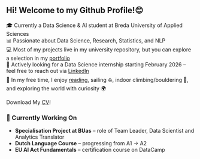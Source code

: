 ## Hi! Welcome to my Github Profile!😊

🎓 Currently a Data Science & AI student at Breda University of Applied Sciences  
📊 Passionate about Data Science, Research, Statistics, and NLP  
💻 Most of my projects live in my university repository, but you can explore a selection in my [portfolio](https://github.com/StenGni/Portfolio)  
🚀 Actively looking for a Data Science internship starting February 2026 – feel free to reach out via [LinkedIn](https://www.linkedin.com/in/monika-stangenberg-4b5790291/)  
🌱 In my free time, I enjoy [reading](https://www.goodreads.com/user/show/181661700-monika-s), sailing ⛵, indoor climbing/bouldering 🧗, and exploring the world with curiosity 🌍  

Download My [CV](https://github.com/StenGni/Portfolio/blob/main/CV-09_2025.pdf)!

### 🔭 Currently Working On
- **Specialisation Project at BUas** – role of Team Leader, Data Scientist and Analytics Translator  
- **Dutch Language Course** – progressing from A1 → A2  
- **EU AI Act Fundamentals** – certification course on DataCamp

